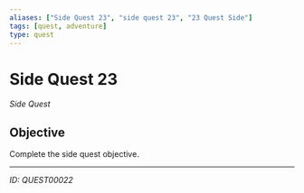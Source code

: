 ```yaml
---
aliases: ["Side Quest 23", "side quest 23", "23 Quest Side"]
tags: [quest, adventure]
type: quest
---
```


# Side Quest 23

*Side Quest*

## Objective
Complete the side quest objective.

---
*ID: QUEST00022*
